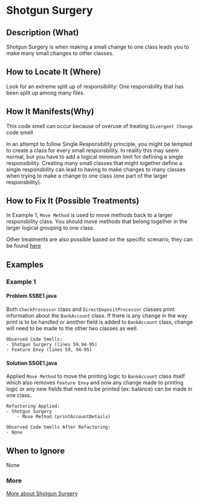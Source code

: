 # Shotgun Surgery

## Description (What)

Shotgun Surgery is when making a small change to one class leads you to make many small changes to other classes.

## How to Locate It (Where)

Look for an extreme split up of responsibility: One responsbility that has been split up among many files.

## How It Manifests(Why)

This code smell can occur because of overuse of treating `Divergent Change` code smell

In an attempt to follow Single Responsbility principle, you might be tempted to create a class for every small responsbility. In reality this may seem normal, but you have to add a logical minimum limit for defining a single responsibility. Creating many small classes that might together define a single responsbility can lead to having to make changes to many classes when trying to make a change to one class (one part of the larger responsbility).

## How to Fix It (Possible Treatments)

In Example 1, `Move Method` is used to move methods back to a larger responsbility class. You should move methods that belong together in the larger logical grouping to one class.

Other treatments are also possible based on the specific scenario, they can be found [here](https://refactoring.guru/smells/shotgun-surgery#:~:text=Treatment)

## Examples

### Example 1


#### Problem SSBE1.java
Both `CheckProcessor` class and `DirectDepositProcessor` classes print information about the `BankAccount` class. If there is any change in the way print is to be handled or another field is added to `BankAccount` class, change will need to be made to the other two classes as well.

```
Observed Code Smells:
- Shotgun Surgery (lines 59,94-95)
- Feature Envy (lines 59, 94-95)
```

#### Solution SSGE1.java
Applied `Move Method` to move the printing logic to `BankAccount` class itself which also removes `Feature Envy` and now any change made to printing logic or any new fields that need to be printed (ex: balance) can be made in one class.
```
Refactoring Applied:
- Shotgun Surgery
    - Move Method (printAccountDetails)
```

```
Observed Code Smells After Refactoring:
- None
```

## When to Ignore

None

### More

[More about Shotgun Surgery](https://refactoring.guru/smells/shotgun-surgery)
